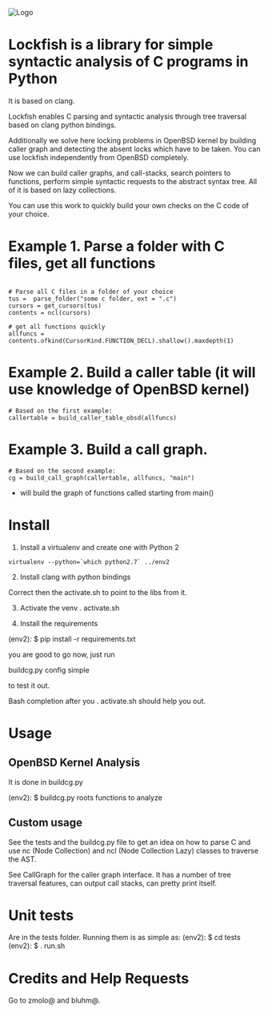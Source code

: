 ![Logo](https://raw.githubusercontent.com/qutorial/lockfish/master/lockfish.svg.png)


# Lockfish is a library for simple syntactic analysis of C programs in Python

It is based on clang.

Lockfish enables C parsing and syntactic analysis through tree traversal based on clang
python bindings.

Additionally we solve here locking problems in OpenBSD kernel by building caller graph and detecting the absent locks which have to be taken. You can use lockfish independently from OpenBSD completely.

Now we can build caller graphs, and call-stacks, search pointers to 
functions, perform simple syntactic requests to the abstract syntax tree.
All of it is based on lazy collections.

You can use this work to quickly build your own checks on the C code of your 
choice. 



# Example 1. Parse a folder with C files, get all functions


```

# Parse all C files in a folder of your choice
tus =  parse_folder("some c folder, ext = ".c")
cursors = get_cursors(tus)
contents = ncl(cursors)

# get all functions quickly
allfuncs = contents.ofkind(CursorKind.FUNCTION_DECL).shallow().maxdepth(1)
```

# Example 2. Build a caller table (it will use knowledge of OpenBSD kernel)

```
# Based on the first example:
callertable = build_caller_table_obsd(allfuncs)

```

# Example 3. Build a call graph.

```
# Based on the second example:
cg = build_call_graph(callertable, allfuncs, "main")
```

- will build the graph of functions called starting from main()



# Install

1. Install a virtualenv and create one with Python 2
 
```virtualenv --python=`which python2.7` ../env2```

2. Install clang with python bindings

Correct then the activate.sh to point to the libs from it.

3. Activate the venv
. activate.sh

4. Install the requirements

(env2): $ pip install -r requirements.txt


you are good to go now, just run

buildcg.py config simple

to test it out.

Bash completion after you . activate.sh should help you out.


# Usage

## OpenBSD Kernel Analysis

It is done in buildcg.py 

(env2): $ buildcg.py roots functions to analyze

## Custom usage

See the tests and the buildcg.py file to get an idea on how to parse C and 
use nc (Node Collection) and ncl (Node Collection Lazy) classes to traverse the AST.

See CallGraph for the caller graph interface. It has a number of tree traversal 
features, can output call stacks, can pretty print itself.


# Unit tests

Are in the tests folder. Running them is as simple as:
(env2): $ cd tests
(env2): $ . run.sh

# Credits and Help Requests

Go to zmolo@ and bluhm@.
